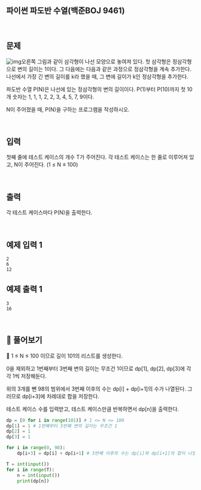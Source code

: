 ## 파이썬 파도반 수열(백준BOJ 9461)

<br>

## 문제

![img](https://www.acmicpc.net/upload/images/pandovan.png)오른쪽 그림과 같이 삼각형이 나선 모양으로 놓여져 있다. 첫 삼각형은 정삼각형으로 변의 길이는 1이다. 그 다음에는 다음과 같은 과정으로 정삼각형을 계속 추가한다. 나선에서 가장 긴 변의 길이를 k라 했을 때, 그 변에 길이가 k인 정삼각형을 추가한다.

파도반 수열 P(N)은 나선에 있는 정삼각형의 변의 길이이다. P(1)부터 P(10)까지 첫 10개 숫자는 1, 1, 1, 2, 2, 3, 4, 5, 7, 9이다.

N이 주어졌을 때, P(N)을 구하는 프로그램을 작성하시오.

<br>

## 입력

첫째 줄에 테스트 케이스의 개수 T가 주어진다. 각 테스트 케이스는 한 줄로 이루어져 있고, N이 주어진다. (1 ≤ N ≤ 100)

<br>

## 출력

각 테스트 케이스마다 P(N)을 출력한다.

<br>

## 예제 입력 1

```
2
6
12
```

## 예제 출력 1

```
3
16
```

<br>

## 📝 풀어보기

📌 1 ≤ N ≤ 100 이므로 길이 101의 리스트를 생성한다.

0을 제외하고 1번째부터 3번째 변의 길이는 무조건 1이므로 dp[1], dp[2], dp[3]에 각각 1씩 저장해둔다.

위의 3개를 뺀 98의 범위에서 3번째 이후의 수는 dp[i] + dp[i+1]의 수가 나열된다. 그러므로 dp[i+3]에 차례대로 합을 저장한다.

테스트 케이스 수를 입력받고, 테스트 케이스만큼 반복하면서 dp[n]을 출력한다.

``` python
dp = [0 for i in range(101)] # 1 <= N <= 100
dp[1] = 1 # 1번째부터 3번째 변의 길이는 무조건 1
dp[2] = 1
dp[3] = 1

for i in range(0, 98):
    dp[i+3] = dp[i] + dp[i+1] # 3번째 이후의 수는 dp[i]와 dp[i+1]의 합이 나열됨

T = int(input())
for i in range(T):
    n = int(input())
    print(dp[n])    
```


